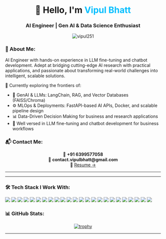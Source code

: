 <h1 align="center">👋 Hello, I'm <span style="color:#00BFFF">Vipul Bhatt</span></h1>
<h3 align="center">AI Engineer | Gen AI & Data Science Enthusiast</h3>

<p align="center">
  <img src="https://komarev.com/ghpvc/?username=vipul251&label=Profile%20views&color=0e75b6&style=flat" alt="vipul251" />
</p>

### 🧠 About Me:

AI Engineer with hands-on experience in LLM fine-tuning and chatbot development. Adept at bridging cutting-edge AI research with practical applications, and passionate about transforming real-world challenges into intelligent, scalable solutions.

🔬 Currently exploring the frontiers of:<br>
- 🌟 GenAI & LLMs: LangChain, RAG, and Vector Databases (FAISS/Chroma)  
- ⚙️ MLOps & Deployments: FastAPI-based AI APIs, Docker, and scalable pipeline design  
- 📊 Data-Driven Decision Making for business and research applications  
- 🤖 Well versed in LLM fine-tuning and chatbot development for business workflows

### 📬 Contact Me:

<p align="center">
  📱 <b>+91 6399577058</b><br>
  📧 <b>contact.vipulbhatt@gmail.com</b><br>
  📄 <a href="" target="_blank">Resume →</a>
</p>


---
---

### 🛠 Tech Stack I Work With:

<p> 
  <img src="https://img.shields.io/badge/Python-FFD43B?style=flat&logo=python&logoColor=blue"/> 
  <img src="https://img.shields.io/badge/FastAPI-005571?style=flat&logo=fastapi"/> 
  <img src="https://img.shields.io/badge/Streamlit-FF4B4B?style=flat&logo=streamlit&logoColor=white"/> 
  <img src="https://img.shields.io/badge/SQLite3-003B57?style=flat&logo=sqlite&logoColor=white"/> 
  <img src="https://img.shields.io/badge/PostgreSQL-336791?style=flat&logo=postgresql&logoColor=white"/> 
  <img src="https://img.shields.io/badge/Postman-FF6C37?style=flat&logo=postman&logoColor=white"/> 
  <img src="https://img.shields.io/badge/Jira-0052CC?style=flat&logo=jira&logoColor=white"/> 
  <img src="https://img.shields.io/badge/PyTorch-EE4C2C?style=flat&logo=pytorch&logoColor=white"/> 
  <img src="https://img.shields.io/badge/Scikit--Learn-F7931E?style=flat&logo=scikit-learn&logoColor=white"/> 
  <img src="https://img.shields.io/badge/HuggingFace-FCC624?style=flat&logo=huggingface&logoColor=black"/> 
  <img src="https://img.shields.io/badge/LLM-800080?style=flat"/> 
  <img src="https://img.shields.io/badge/LangChain-blueviolet?style=flat"/> 
  <img src="https://img.shields.io/badge/Langflow-9654A4?style=flat"/> 
  <img src="https://img.shields.io/badge/FAISS-0099cc?style=flat"/> 
  <img src="https://img.shields.io/badge/LangGraph-663399?style=flat"/> 
  <img src="https://img.shields.io/badge/CrewAI-FF7F50?style=flat"/> 
  <img src="https://img.shields.io/badge/Groq-101010?style=flat&logo=groq&logoColor=white"/> 
  <img src="https://img.shields.io/badge/n8n-1F72C0?style=flat&logo=n8n&logoColor=white"/> 
  <img src="https://img.shields.io/badge/Docker-2496ED?style=flat&logo=docker&logoColor=white"/> 
  <img src="https://img.shields.io/badge/Neo4j-4581C3?style=flat&logo=neo4j&logoColor=white"/> 
  <img src="https://img.shields.io/badge/Chainlit-4D4DFF?style=flat&logo=chainlit&logoColor=white"/> 
  <img src="https://img.shields.io/badge/DSPy-FF1493?style=flat&logo=data&logoColor=white"/> 
  <img src="https://img.shields.io/badge/OpenAI-412991?style=flat&logo=openai&logoColor=white"/>
  <img src="https://img.shields.io/badge/Ollama-008080?style=flat&logo=ollama&logoColor=white"/>
</p>


### 📊 GitHub Stats:

<p align="center">
  <a href="https://github.com/ryo-ma/github-profile-trophy">
    <img src="https://github-profile-trophy.vercel.app/?username=vipul251&theme=dracula&row=1&column=7" alt="trophy" />
  </a>
</p>

---
